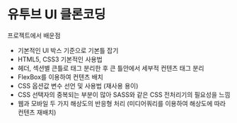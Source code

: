 # 유투브 UI 클론코딩  

프로젝트에서 배운점  
- 기본적인 UI 박스 기준으로 기본틀 잡기  
- HTML5, CSS3 기본적인 사용법
- 헤더, 섹션별 큰틀로 태그 분리한 후 큰 틀안에서 세부적 컨텐츠 태그 분리
- FlexBox를 이용하여 컨텐츠 배치 
- CSS 옵션값 변수 선언 및 사용법 (재사용 용이)
- CSS 선택자의 중복되는 부분이 많아 SASS와 같은 CSS 전처리기의 필요성을 느낌
- 웹과 모바일 두 가지 해상도의 반응형 처리 (미디어쿼리를 이용하여 해상도에 따라 컨텐츠 재배치)

